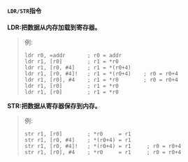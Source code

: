 #### `LDR/STR`指令
**LDR:把数据从内存加载到寄存器。**

> 例:
> ```Assembly
> ldr r0, =addr       ; r0 = addr
> ldr r1, [r0]        ; r1 = *r0
> ldr r1, [r0, #4]    ; r1 = *(r0+4)
> ldr r1, [r0, #4]!   ; r1 = *(r0+4)    ; r0 = r0+4
> ldr r1, [r0], #4    ; r1 = *r0        ; r0 = r0+4
> ldr r1, [r0]        ; r1 = *r0
> ldr r1, [r0]        ; r1 = *r0
> ```

**STR:把数据从寄存器保存到内存。**
> 例:
> ```Assembly
> str r1, [r0]        ; *r0     = r1
> str r1, [r0, #4]    ; *(r0+4) = r1
> str r1, [r0, #4]!   ; *(r0+4) = r1     ; r0 = r0+4
> str r1, [r0], #4    ; *r0     = r1     ; r0 = r0+4
> ```


